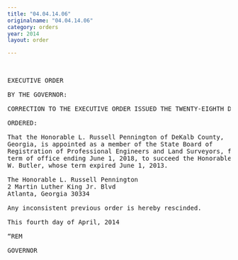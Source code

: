 ```yaml
---
title: "04.04.14.06"
originalname: "04.04.14.06"
category: orders
year: 2014
layout: order

---
```

<pre>
 

EXECUTIVE ORDER

BY THE GOVERNOR:

CORRECTION TO THE EXECUTIVE ORDER ISSUED THE TWENTY-EIGHTH DAY OF FEBRUARY, 2014

ORDERED:

That the Honorable L. Russell Pennington of DeKalb County,
Georgia, is appointed as a member of the State Board of
Registration of Professional Engineers and Land Surveyors, for a
term of office ending June 1, 2018, to succeed the Honorable James
W. Butler, whose term expired June 1, 2013.

The Honorable L. Russell Pennington
2 Martin Luther King Jr. Blvd
Atlanta, Georgia 30334

Any inconsistent previous order is hereby rescinded.

This fourth day of April, 2014

“REM

GOVERNOR

</pre>
